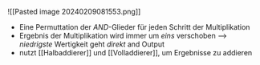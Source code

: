 ![[Pasted image 20240209081553.png]]
- Eine Permuttation der $AND$-Glieder für jeden Schritt der Multiplikation
- Ergebnis der Multiplikation wird immer um _eins_ verschoben --> _niedrigste_ Wertigkeit geht _direkt_ and Output
- nutzt [[Halbaddierer]] und [[Volladdierer]], um Ergebnisse zu addieren

